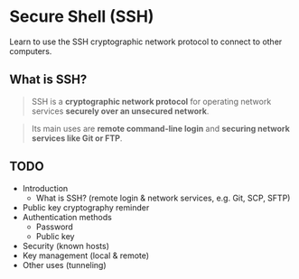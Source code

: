 # Secure Shell (SSH)

Learn to use the SSH cryptographic network protocol to connect to other computers.

<!-- slide-include ../../BANNER.md -->

<!-- START doctoc -->
<!-- END doctoc -->



## What is SSH?

<!-- slide-front-matter class: center, middle -->

> SSH is a **cryptographic network protocol** for operating network services **securely over an unsecured network**.

> Its main uses are **remote command-line login** and **securing network services like Git or FTP**.



## TODO

* Introduction
  * What is SSH? (remote login & network services, e.g. Git, SCP, SFTP)
* Public key cryptography reminder
* Authentication methods
  * Password
  * Public key
* Security (known hosts)
* Key management (local & remote)
* Other uses (tunneling)
